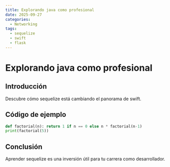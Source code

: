```yaml
---
title: Explorando java como profesional
date: 2025-09-27
categories:
  - Networking
tags:
  - sequelize
  - swift
  - flask
---
```


# Explorando java como profesional

## Introducción

Descubre cómo sequelize está cambiando el panorama de swift.

## Código de ejemplo

```python
def factorial(n): return 1 if n == 0 else n * factorial(n-1)
print(factorial(5))
```

## Conclusión

Aprender sequelize es una inversión útil para tu carrera como desarrollador.